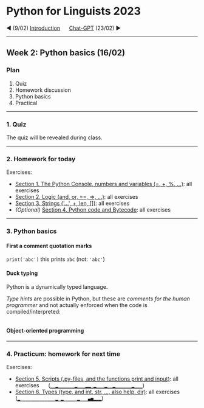 
# Python for Linguists 2023

◄ (9/02) [Introduction](../classes/01_Introduction.md)&nbsp;&nbsp;&nbsp;&nbsp;&nbsp;&nbsp;[Chat-GPT](../classes/03_ChatGPT.md) (23/02) ►

-------

## Week 2: Python basics  (16/02)


### Plan
1. Quiz
2. Homework discussion
3. Python basics 
4. Practical


-------

### 1. Quiz

The quiz will be revealed during class.

-------

### 2. Homework for today

Exercises:
- [Section 1. The Python Console, numbers and variables (=, +, %, ...)](../exercises/01_console_and_numbers.md): all exercises
- [Section 2. Logic (and, or, ==, =>, ...)](../exercises/02_logic.md): all exercises
- [Section 3. Strings ('...', +, len, [])](../exercises/03_strings.md): all exercises
- _(Optional)_ [Section 4. Python code and Bytecode](../exercises/04_python_and_bytecode.md): all exercises

-------

### 3. Python basics 

#### First a comment quotation marks

`print('abc')`  this prints   `abc`    (not:  `'abc'`)

#### Duck typing

Python is a dynamically typed language.

_Type hints_ are possible in Python, but these are _comments for the human programmer_ and not actually enforced when the code is compiled/interpreted:

```python

```

#### Object-oriented programming



-------

### 4. Practicum: homework for next time

Exercises:
- [Section 5. Scripts (.py-files, and the functions print and input)](../exercises/05_scripts.md): all exercises&nbsp;&nbsp;&nbsp;&nbsp;&nbsp; (`▁▁▂▁▁▁▁▁▁▂▁▁▁▂▂▁▂▁▁▁▂▁▁▂▁▁▁▁▁▁▂▁▁▁`)
- [Section 6. Types (type, and int, str, ..., also help, dir)](../exercises/06_types.md): all exercises&nbsp;&nbsp;&nbsp;&nbsp;&nbsp; (`▂▁▁▁▁▁▁▁▁▁▁▁▁▁▂▁▂▁▁▁▁▁▂▁▁▁▄▅▂▂▂`)

